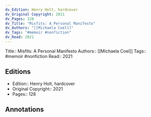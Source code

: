 ```yaml
---
dv_Edition: Henry Holt, hardcover
dv_Original Copyright: 2021
dv_Pages: 128
dv_Title: "Misfits: A Personal Manifesto"
dv_Authors: "[[Michaela Coel]]"
dv_Tags: "#memoir #nonfiction"
dv_Read: 2021
---
```

Title::  Misfits: A Personal Manifesto
Authors::  [[Michaela Coel]]
Tags::  #memoir #nonfiction 
Read::  2021

## Editions
- Edition::  Henry Holt, hardcover
- Original Copyright::  2021
- Pages::  128

## Annotations
